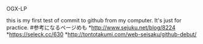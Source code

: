 OGX-LP

this is my first test of commit to github from my computer. It's just for practice. #参考になるページめも *http://www.sejuku.net/blog/8224 *https://seleck.cc/630 *http://tontotakumi.com/web-seisaku/github-debut/